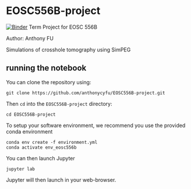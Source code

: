 # EOSC556B-project
[![Binder](https://mybinder.org/badge_logo.svg)](https://mybinder.org/v2/gh/anthonycyfu/EOSC556B-project/HEAD)
 Term Project for EOSC 556B

Author: Anthony FU

Simulations of crosshole tomography using SimPEG

## running the notebook 

You can clone the repository using: 
```
git clone https://github.com/anthonycyfu/EOSC556B-project.git
```

Then `cd` into the `EOSC556B-project` directory:

```
cd EOSC556B-project
```

To setup your software environment, we recommend you use the provided conda environment

```
conda env create -f environment.yml
conda activate env_eosc556b
```

You can then launch Jupyter

```
jupyter lab
```

Jupyter will then launch in your web-browser.
